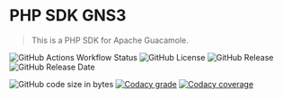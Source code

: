 # PHP SDK GNS3

> This is a PHP SDK for Apache Guacamole.

![GitHub Actions Workflow Status](https://img.shields.io/github/actions/workflow/status/tchevalleraud/php-sdk-gns3/release-master.yaml?branch=master&style=flat&logo=github&label=CI&link=https%3A%2F%2Fgithub.com%2Ftchevalleraud%2Fphp-sdk-gns3%2Factions%2Fworkflows%2Frelease-master.yaml)
![GitHub License](https://img.shields.io/github/license/tchevalleraud/php-sdk-gns3?style=flat&logo=github&label=License&link=https%3A%2F%2Fgithub.com%2Ftchevalleraud%2Fphp-sdk-gns3%2Fblob%2Fmaster%2FLICENSE.md)
![GitHub Release](https://img.shields.io/github/v/release/tchevalleraud/php-sdk-gns3?style=flat&logo=github&label=Release&link=https%3A%2F%2Fgithub.com%2Ftchevalleraud%2Fphp-sdk-gns3%2Freleases)
![GitHub Release Date](https://img.shields.io/github/release-date/tchevalleraud/php-sdk-gns3?style=flat&logo=github&label=Release%20date&link=https%3A%2F%2Fgithub.com%2Ftchevalleraud%2Fphp-sdk-gns3%2Freleases)

![GitHub code size in bytes](https://img.shields.io/github/languages/code-size/tchevalleraud/php-sdk-gns3?style=flat&label=Code%20size&link=https%3A%2F%2Fgithub.com%2Ftchevalleraud%2Fphp-sdk-gns3)
[![Codacy grade](https://img.shields.io/codacy/grade/1ed1ca34f8064ba88683d1e08e0e74d8?style=flat&logo=codacy&label=Code%20quality)](https://app.codacy.com/gh/tchevalleraud/php-sdk-gns3/dashboard?utm_source=gh&utm_medium=referral&utm_content=&utm_campaign=Badge_grade)
[![Codacy coverage](https://img.shields.io/codacy/coverage/1ed1ca34f8064ba88683d1e08e0e74d8?style=flat&logo=codacy&label=Coverage)](https://app.codacy.com/gh/tchevalleraud/php-sdk-gns3/dashboard?utm_source=gh&utm_medium=referral&utm_content=&utm_campaign=Badge_coverage)